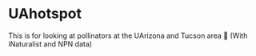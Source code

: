 # UAhotspot
This is for looking at pollinators at the UArizona and Tucson area 🐝
(With iNaturalist and NPN data)
